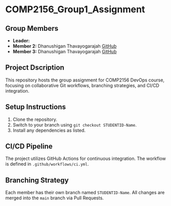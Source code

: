 # COMP2156_Group1_Assignment
## Group Members
- **Leader:** 
- **Member 2:** Dhanushigan Thavayogarajah [GitHub](https://github.com/remilekuno/COMP2156_Group5_Assignment.git)
- **Member 3:** Dhanushigan Thavayogarajah [GitHub](https://github.com/barberclaire/COMP2156)
## Project Dscription
This repository hosts the group assignment for COMP2156 DevOps course, focusing on
collaborative Git workflows, branching strategies, and CI/CD integration.

## Setup Instructions
1. Clone the repository.
2. Switch to your branch using `git checkout STUDENTID-Name`.
3. Install any dependencies as listed.

## CI/CD Pipeline
The project utilizes GitHub Actions for continuous integration. The workflow is defined
in `.github/workflows/ci.yml`.
## Branching Strategy
Each member has their own branch named `STUDENTID-Name`. All changes are
merged into the `main` branch via Pull Requests.